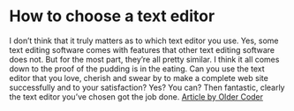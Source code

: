 # How to choose a text editor
 I don’t think that it truly matters as to which text editor you use. Yes,
some text editing software comes with features that other text editing
software does not. But for the most part, they’re all pretty similar.
I think it all comes down to the proof of the pudding is in the eating.
Can you use the text editor that you love, cherish and swear by to
make a complete web site successfully and to your satisfaction? Yes?
You can? Then fantastic, clearly the text editor you’ve chosen got the
job done. [Article by Older Coder](https://codefellows.github.io/code-102-guide/curriculum/class-02/Choosing-A-Text-Editor--The-Older-Coder.pdf)
